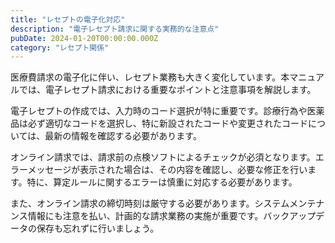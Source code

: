 ```yaml
---
title: "レセプトの電子化対応"
description: "電子レセプト請求に関する実務的な注意点"
pubDate: 2024-01-20T00:00:00.000Z
category: "レセプト関係"
---
```


医療費請求の電子化に伴い、レセプト業務も大きく変化しています。本マニュアルでは、電子レセプト請求における重要なポイントと注意事項を解説します。

電子レセプトの作成では、入力時のコード選択が特に重要です。診療行為や医薬品は必ず適切なコードを選択し、特に新設されたコードや変更されたコードについては、最新の情報を確認する必要があります。

オンライン請求では、請求前の点検ソフトによるチェックが必須となります。エラーメッセージが表示された場合は、その内容を確認し、必要な修正を行います。特に、算定ルールに関するエラーは慎重に対応する必要があります。

また、オンライン請求の締切時刻は厳守する必要があります。システムメンテナンス情報にも注意を払い、計画的な請求業務の実施が重要です。バックアップデータの保存も忘れずに行いましょう。
